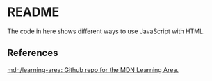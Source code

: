 # README

The code in here shows different ways to use JavaScript with HTML.

## References

[mdn/learning-area: Github repo for the MDN Learning Area.](https://github.com/mdn/learning-area)